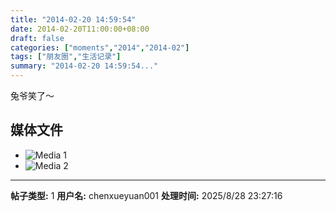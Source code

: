 ```yaml
---
title: "2014-02-20 14:59:54"
date: 2014-02-20T11:00:00+08:00
draft: false
categories: ["moments","2014","2014-02"]
tags: ["朋友圈","生活记录"]
summary: "2014-02-20 14:59:54..."
---
```


兔爷笑了～

## 媒体文件

- ![Media 1](/Moments/photos/2014-02-20/201402201459540.jpg)
- ![Media 2](/Moments/photos/2014-02-20/201402201459541.jpg)

---

**帖子类型:** 1
**用户名:** chenxueyuan001
**处理时间:** 2025/8/28 23:27:16